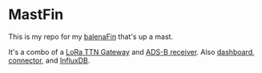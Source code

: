 # MastFin

This is my repo for my [balenaFin](https://balena.io/fin) that's up a mast.

It's a combo of a [LoRa TTN Gateway](https://github.com/balena-io-playground/ttn-gateway-balenafin) and [ADS-B receiver](https://github.com/ketilmo/balena-ads-b). Also [dashboard](https://github.com/balenablocks/dashboard), [connector](https://github.com/balenablocks/connector), and [InfluxDB](https://hub.docker.com/_/influxdb).
